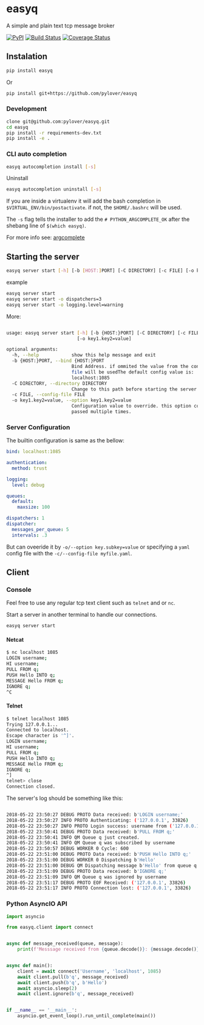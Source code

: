 # easyq

A simple and plain text tcp message broker 

[![PyPI](http://img.shields.io/pypi/v/easyq.svg)](https://pypi.python.org/pypi/easyq)
[![Build Status](https://travis-ci.org/pylover/easyq.svg?branch=master)](https://travis-ci.org/pylover/easyq)
[![Coverage Status](https://coveralls.io/repos/github/pylover/easyq/badge.svg?branch=master)](https://coveralls.io/github/pylover/easyq?branch=master)


## Instalation

```bash
pip install easyq
```

Or

```bash
pip install git+https://github.com/pylover/easyq
```


### Development

```bash
clone git@github.com:pylover/easyq.git
cd easyq
pip install -r requirements-dev.txt
pip install -e .

```

### CLI auto completion

```bash
easyq autocompletion install [-s]
```

Uninstall

```bash
easyq autocompletion uninstall [-s]
```

If you are inside a virtualenv it will add the bash completion in `$VIRTUAL_ENV/bin/postactivate`.
if not, the `$HOME/.bashrc` will be used. 

The `-s` flag tells the installer to add the `# PYTHON_ARGCOMPLETE_OK` after the shebang line of
`$(which easyq)`.

For more info see: [argcomplete](https://github.com/kislyuk/argcomplete)

## Starting the server

```bash
easyq server start [-h] [-b [HOST:]PORT] [-C DIRECTORY] [-c FILE] [-o key1.key2=value]
```

example

```bash
easyq server start
easyq server start -o dispatchers=3
easyq server start -o logging.level=warning
```

More:

```bash

usage: easyq server start [-h] [-b {HOST:}PORT] [-C DIRECTORY] [-c FILE]
                          [-o key1.key2=value]

optional arguments:
  -h, --help            show this help message and exit
  -b {HOST:}PORT, --bind {HOST:}PORT
                        Bind Address. if ommited the value from the config
                        file will be usedThe default config value is:
                        localhost:1085
  -C DIRECTORY, --directory DIRECTORY
                        Change to this path before starting the server
  -c FILE, --config-file FILE
  -o key1.key2=value, --option key1.key2=value
                        Configuration value to override. this option could be
                        passed multiple times.
```

### Server Configuration

The builtin configuration is same as the bellow:

```yaml
bind: localhost:1085 

authentication:
  method: trust

logging:
  level: debug

queues:
  default:
    maxsize: 100

dispatchers: 1
dispatcher:
  messages_per_queue: 5
  intervals: .3
```

But can oveeride it by `-o/--option key.subkey=value` or specifying a `yaml` config file with 
the `-c/--config-file myfile.yaml`.


## Client

### Console

Feel free to use any regular tcp text client such as `telnet` and or `nc`.

Start a server in another terminal to handle our connections.

```bash
easyq server start
```

#### Netcat

```bash
$ nc localhost 1085
LOGIN username;
HI username;
PULL FROM q;
PUSH Hello INTO q;
MESSAGE Hello FROM q;
IGNORE q;
^C
```

#### Telnet

```bash
$ telnet localhost 1085
Trying 127.0.0.1...
Connected to localhost.
Escape character is '^]'.
LOGIN username;
HI username;
PULL FROM q;
PUSH Hello INTO q;
MESSAGE Hello FROM q;
IGNORE q;
^]
telnet> close
Connection closed.
```

The server's log should be something like this:

```bash

2018-05-22 23:50:27 DEBUG PROTO Data received: b'LOGIN username;'
2018-05-22 23:50:27 INFO PROTO Authenticating: ('127.0.0.1', 33826)
2018-05-22 23:50:27 INFO PROTO Login success: username from ('127.0.0.1', 33826)
2018-05-22 23:50:41 DEBUG PROTO Data received: b'PULL FROM q;'
2018-05-22 23:50:41 INFO QM Queue q just created.
2018-05-22 23:50:41 INFO QM Queue q was subscribed by username
2018-05-22 23:50:57 DEBUG WORKER 0 Cycle: 600
2018-05-22 23:51:00 DEBUG PROTO Data received: b'PUSH Hello INTO q;'
2018-05-22 23:51:00 DEBUG WORKER 0 Dispatching b'Hello'
2018-05-22 23:51:00 DEBUG QM Dispatching message b'Hello' from queue q to username
2018-05-22 23:51:09 DEBUG PROTO Data received: b'IGNORE q;'
2018-05-22 23:51:09 INFO QM Queue q was ignored by username
2018-05-22 23:51:17 DEBUG PROTO EOF Received: ('127.0.0.1', 33826)
2018-05-22 23:51:17 INFO PROTO Connection lost: ('127.0.0.1', 33826)
```

### Python AsyncIO API


```python
import asyncio

from easyq.client import connect


async def message_received(queue, message):
    print(f'Messsage received from {queue.decode()}: {message.decode()}')


async def main():
    client = await connect('Username', 'localhost', 1085)
    await client.pull(b'q', message_received)
    await client.push(b'q', b'Hello')
    await asyncio.sleep(2)
    await client.ignore(b'q', message_received)


if __name__ == '__main__':
    asyncio.get_event_loop().run_until_complete(main())
```

